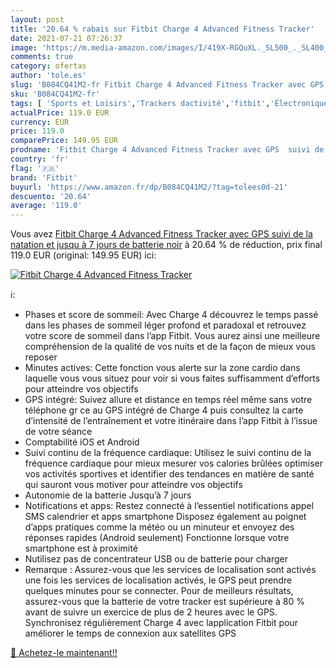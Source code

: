 ```yaml
---
layout: post
title: '20.64 % rabais sur Fitbit Charge 4 Advanced Fitness Tracker'
date: 2021-07-21 07:26:37
image: 'https://m.media-amazon.com/images/I/419X-RGQuXL._SL500_._SL400_.jpg'
comments: true
category: ofertas
author: 'tole.es'
slug: 'B084CQ41M2-fr Fitbit Charge 4 Advanced Fitness Tracker avec GPS suivi de...'
sku: 'B084CQ41M2-fr'
tags: [ 'Sports et Loisirs','Trackers dactivité','fitbit','Électronique sportive', ]
actualPrice: 119.0 EUR
currency: EUR
price: 119.0
comparePrice: 149.95 EUR
prodname: 'Fitbit Charge 4 Advanced Fitness Tracker avec GPS  suivi de la natation et jusqu à 7 jours de batterie  noir'
country: 'fr'
flag: '🇫🇷'
brand: 'Fitbit'
buyurl: 'https://www.amazon.fr/dp/B084CQ41M2/?tag=tolees0d-21'
descuento: '20.64'
average: '119.0'
---
```


Vous avez [Fitbit Charge 4 Advanced Fitness Tracker avec GPS  suivi de la natation et jusqu à 7 jours de batterie  noir](https://www.amazon.fr/dp/B084CQ41M2/?tag=tolees0d-21)  à  20.64 % de réduction, prix final  119.0 EUR (original: 149.95 EUR) ici:

[![Fitbit Charge 4 Advanced Fitness Tracker](https://m.media-amazon.com/images/I/419X-RGQuXL._SL500_._SL400_.jpg)](https://www.amazon.fr/dp/B084CQ41M2/?tag=tolees0d-21)

ℹ️:

- Phases et score de sommeil: Avec Charge 4 découvrez le temps passé dans les phases de sommeil léger profond et paradoxal et retrouvez votre score de sommeil dans l’app Fitbit. Vous aurez ainsi une meilleure compréhension de la qualité de vos nuits et de la façon de mieux vous reposer
- Minutes actives: Cette fonction vous alerte sur la zone cardio dans laquelle vous vous situez pour voir si vous faites suffisamment d’efforts pour atteindre vos objectifs
- GPS intégré: Suivez allure et distance en temps réel même sans votre téléphone gr ce au GPS intégré de Charge 4 puis consultez la carte d’intensité de l’entraînement et votre itinéraire dans l’app Fitbit à l’issue de votre séance
- Comptabilité iOS et Android
- Suivi continu de la fréquence cardiaque: Utilisez le suivi continu de la fréquence cardiaque pour mieux mesurer vos calories brûlées optimiser vos activités sportives et identifier des tendances en matière de santé qui sauront vous motiver pour atteindre vos objectifs
- Autonomie de la batterie Jusqu’à 7 jours
- Notifications et apps: Restez connecté à l’essentiel notifications appel SMS calendrier et apps smartphone Disposez également au poignet d’apps pratiques comme la météo ou un minuteur et envoyez des réponses rapides (Android seulement) Fonctionne lorsque votre smartphone est à proximité
- Nutilisez pas de concentrateur USB ou de batterie pour charger
- Remarque : Assurez-vous que les services de localisation sont activés une fois les services de localisation activés, le GPS peut prendre quelques minutes pour se connecter. Pour de meilleurs résultats, assurez-vous que la batterie de votre tracker est supérieure à 80 % avant de suivre un exercice de plus de 2 heures avec le GPS. Synchronisez régulièrement Charge 4 avec lapplication Fitbit pour améliorer le temps de connexion aux satellites GPS

[🛒 Achetez-le maintenant!!](https://www.amazon.fr/dp/B084CQ41M2/?tag=tolees0d-21)
